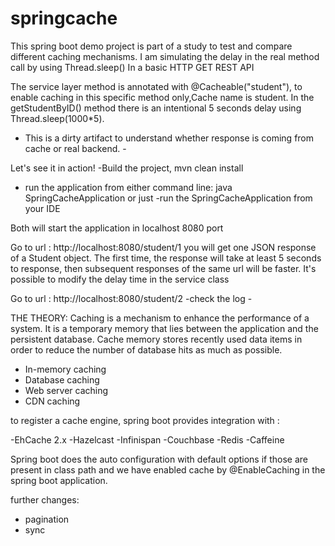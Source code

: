 # springcache
This spring boot demo project is part of a study to test and compare different caching mechanisms.
I am  simulating the delay in the real method call by using Thread.sleep()
In a basic HTTP GET REST API

The service layer method is annotated with @Cacheable("student"), to enable caching in this specific method only,Cache name is student.
In the getStudentByID() method there is an intentional 5 seconds delay using Thread.sleep(1000*5).
 - This is a dirty artifact to understand whether response is coming from cache or real backend. -

Let's see it in action! 
-Build the project, mvn clean install 
- run the application from either command line:   java SpringCacheApplication 
or just 
-run the SpringCacheApplication from your IDE

Both will start the application in localhost 8080 port

Go to url : http://localhost:8080/student/1
 you will get one JSON response of a Student object. 
 The first time, the response will take at least 5 seconds to response, then subsequent responses of the same url will be faster.
 It's possible to modify the delay time in the service class
 
 Go to url : http://localhost:8080/student/2
 -check the log - 
 
 
 
THE THEORY:
Caching is a mechanism to enhance the performance of a system. 
It is a temporary memory that lies between the application and the persistent database.
Cache memory stores recently used data items in order to reduce the number of database hits as much as possible.
- In-memory caching
- Database caching
- Web server caching
- CDN caching


to register a cache engine, spring boot provides integration with : 

-EhCache 2.x
-Hazelcast
-Infinispan
-Couchbase
-Redis
-Caffeine

Spring boot does the auto configuration with default options if those are present in class path and we have enabled cache by @EnableCaching in the spring boot application.




further changes:
- pagination
- sync
